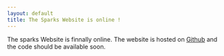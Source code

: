 ```yaml
---
layout: default
title: The Sparks Website is online !
---
```


The sparks Website is finnally online. The website is hosted on [Github](http://github.com) and the code should be available soon.